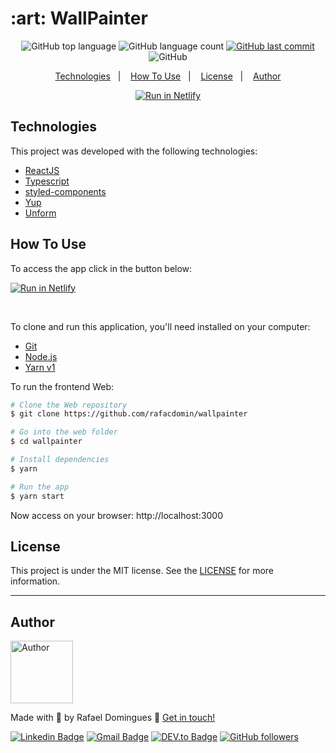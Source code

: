 <h1 align="start">
    :art: WallPainter
    <br>
</h1>

<p align="center">
  <img alt="GitHub top language" src="https://img.shields.io/github/languages/top/rafacdomin/wallpainter.svg">

  <img alt="GitHub language count" src="https://img.shields.io/github/languages/count/rafacdomin/wallpainter.svg">

  <a href="https://github.com/rafacdomin/wallpainter/commits/master">
    <img alt="GitHub last commit" src="https://img.shields.io/github/last-commit/rafacdomin/wallpainter.svg">
  </a>

  <img alt="GitHub" src="https://img.shields.io/github/license/rafacdomin/wallpainter.svg">
</p>

<p align="center">
  <a href="#technologies">Technologies</a>&nbsp;&nbsp;&nbsp;|&nbsp;&nbsp;&nbsp;
  <a href="#how-to-use">How To Use</a>&nbsp;&nbsp;&nbsp;|&nbsp;&nbsp;&nbsp;
  <a href="#license">License</a>&nbsp;&nbsp;&nbsp;|&nbsp;&nbsp;&nbsp;
  <a href="#author">Author</a>
</p>

<p align="center">
     <a href="https://optimistic-easley-d0dfb9.netlify.app/" target="_blank"><img src="https://api.netlify.com/api/v1/badges/d1c1ed5d-235a-462a-a476-674b26a233f6/deploy-status" alt="Run in Netlify"></a>
</p>

## Technologies

This project was developed with the following technologies:

- [ReactJS](https://reactjs.org/)
- [Typescript](https://www.typescriptlang.org/)
- [styled-components](https://styled-components.com/)
- [Yup](https://www.npmjs.com/package/yup)
- [Unform](https://unform.dev/)

## How To Use

To access the app click in the button below:
<p align="start">
     <a href="https://optimistic-easley-d0dfb9.netlify.app/" target="_blank"><img src="https://api.netlify.com/api/v1/badges/d1c1ed5d-235a-462a-a476-674b26a233f6/deploy-status" alt="Run in Netlify"></a>
</p>

<br />

To clone and run this application, you'll need installed on your computer:
- [Git](https://git-scm.com)
- [Node.js](https://nodejs.org/)
- [Yarn v1](https://classic.yarnpkg.com/)

To run the frontend Web:

```bash
# Clone the Web repository
$ git clone https://github.com/rafacdomin/wallpainter

# Go into the web folder
$ cd wallpainter

# Install dependencies
$ yarn

# Run the app
$ yarn start
```

Now access on your browser: http://localhost:3000

## License

This project is under the MIT license. See the [LICENSE](https://github.com/rafacdomin/wallpainter/blob/master/LICENSE) for more information.

---

## Author

<img  border-radius="50px" src="https://avatars3.githubusercontent.com/u/40310160?s=460&u=d2babe9b7f1c365955699550074910a1957525c8&v=4" width="100px" alt="Author"/>

Made with :purple_heart: by Rafael Domingues :wave: [Get in touch!](https://www.linkedin.com/in/rafaelcodomingues/)

[![Linkedin Badge](https://img.shields.io/badge/-Rafael_Domingues-blue?style=flat-square&logo=Linkedin&logoColor=white&link=https://www.linkedin.com/in/rafaelcodomingues/)](https://www.linkedin.com/in/rafaelcodomingues/)
[![Gmail Badge](https://img.shields.io/badge/-rafaelcodomingues@gmail.com-c14438?style=flat-square&logo=Gmail&logoColor=white&link=mailto:rafaelcodomingues@gmail.com)](mailto:rafaelcodomingues@gmail.com)
[![DEV.to Badge](https://img.shields.io/badge/DEV.to-rafacdomin-black)](https://dev.to/rafacdomin)
[![GitHub followers](https://img.shields.io/github/followers/rafacdomin?label=Follow&style=social)](https://github.com/rafacdomin/?tab=follow)
